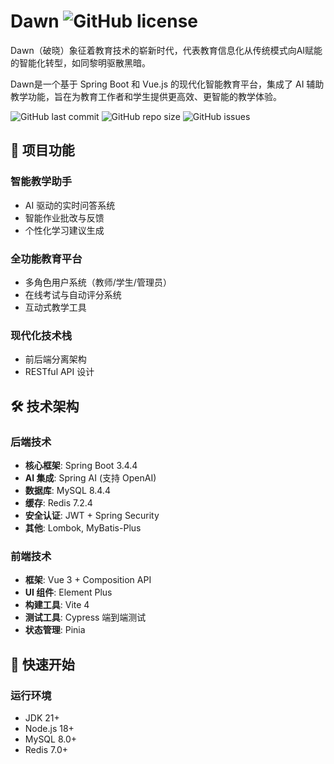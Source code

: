 # Dawn ![GitHub license](https://img.shields.io/github/license/jetyu/dawn?style=flat-square)

Dawn（破晓）象征着教育技术的崭新时代，代表教育信息化从传统模式向AI赋能的智能化转型，如同黎明驱散黑暗。

Dawn是一个基于 Spring Boot 和 Vue.js 的现代化智能教育平台，集成了 AI 辅助教学功能，旨在为教育工作者和学生提供更高效、更智能的教学体验。

![GitHub last commit](https://img.shields.io/github/last-commit/jetyu/dawn)
![GitHub repo size](https://img.shields.io/github/repo-size/yjetyu/dawn)
![GitHub issues](https://img.shields.io/github/issues/jetyu/dawn)

## 🌟 项目功能

### 智能教学助手
- AI 驱动的实时问答系统
- 智能作业批改与反馈
- 个性化学习建议生成

### 全功能教育平台
- 多角色用户系统（教师/学生/管理员）
- 在线考试与自动评分系统
- 互动式教学工具

### 现代化技术栈
- 前后端分离架构
- RESTful API 设计


## 🛠️ 技术架构

### 后端技术
- **核心框架**: Spring Boot 3.4.4
- **AI 集成**: Spring AI (支持 OpenAI)
- **数据库**: MySQL 8.4.4
- **缓存**: Redis 7.2.4
- **安全认证**: JWT + Spring Security
- **其他**: Lombok, MyBatis-Plus

### 前端技术
- **框架**: Vue 3 + Composition API
- **UI 组件**: Element Plus
- **构建工具**: Vite 4
- **测试工具**: Cypress 端到端测试
- **状态管理**: Pinia

## 🚀 快速开始

### 运行环境
- JDK 21+
- Node.js 18+
- MySQL 8.0+
- Redis 7.0+
